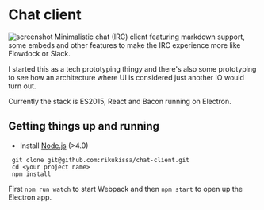 # Chat client
![screenshot](http://i.imgur.com/FcvpG9f.png)
Minimalistic chat (IRC) client featuring markdown support, some embeds and other features to make the IRC experience more like Flowdock or Slack.

I started this as a tech prototyping thingy and there's also some prototyping to see how an architecture where UI is considered just another IO would turn out.

Currently the stack is ES2015, React and Bacon running on Electron.

## Getting things up and running
- Install [Node.js](http://nodejs.org) (>4.0)

```
 git clone git@github.com:rikukissa/chat-client.git
 cd <your project name>
 npm install
```

First `npm run watch` to start Webpack and then `npm start` to open up the Electron app.
